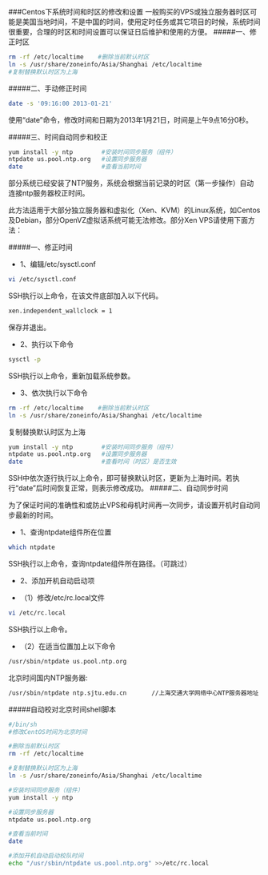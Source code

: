 ###Centos下系统时间和时区的修改和设置
一般购买的VPS或独立服务器时区可能是美国当地时间，不是中国的时间，使用定时任务或其它项目的时候，系统时间很重要，合理的时区和时间设置可以保证日后维护和使用的方便。
#####一、修正时区
```bash
rm -rf /etc/localtime    #删除当前默认时区
ln -s /usr/share/zoneinfo/Asia/Shanghai /etc/localtime
#复制替换默认时区为上海
```
#####二、手动修正时间
```bash
date -s '09:16:00 2013-01-21'
```
使用“date”命令，修改时间和日期为2013年1月21日，时间是上午9点16分0秒。

#####三、时间自动同步和校正
```bash
yum install -y ntp        #安装时间同步服务（组件）
ntpdate us.pool.ntp.org   #设置同步服务器
date                      #查看当前时间
```
部分系统已经安装了NTP服务，系统会根据当前记录的时区（第一步操作）自动连接ntp服务器校正时间。

此方法适用于大部分独立服务器和虚拟化（Xen、KVM）的Linux系统，如Centos及Debian，部分OpenVZ虚拟话系统可能无法修改。部分Xen VPS请使用下面方法：

#####一、修正时间

* 1、编辑/etc/sysctl.conf
```bash
vi /etc/sysctl.conf
```
 SSH执行以上命令，在该文件底部加入以下代码。
```bash
xen.independent_wallclock = 1
```
保存并退出。

* 2、执行以下命令
```bash
sysctl -p
```
SSH执行以上命令，重新加载系统参数。

* 3、依次执行以下命令
```bash
rm -rf /etc/localtime    #删除当前默认时区
ln -s /usr/share/zoneinfo/Asia/Shanghai /etc/localtime
```
 复制替换默认时区为上海
```bash
yum install -y ntp        #安装时间同步服务（组件）
ntpdate us.pool.ntp.org   #设置同步服务器
date                      #查看时间（时区）是否生效
```
SSH中依次逐行执行以上命令，即可替换默认时区，更新为上海时间。若执行“date”后时间恢复正常，则表示修改成功。
#####二、自动同步时间

为了保证时间的准确性和或防止VPS和母机时间再一次同步，请设置开机时自动同步最新的时间。
* 1、查询ntpdate组件所在位置
```bash
which ntpdate
```
 SSH执行以上命令，查询ntpdate组件所在路径。（可跳过）
* 2、添加开机自动启动项
 - （1）修改/etc/rc.local文件
```bash
vi /etc/rc.local
```
 SSH执行以上命令。
 - （2）在适当位置加上以下命令
```bash
/usr/sbin/ntpdate us.pool.ntp.org
```
北京时间国内NTP服务器:
```bash
/usr/sbin/ntpdate ntp.sjtu.edu.cn       //上海交通大学网络中心NTP服务器地址
```

#####自动校对北京时间shell脚本
```bash
#/bin/sh
#修改CentOS时间为北京时间

#删除当前默认时区
rm -rf /etc/localtime    

#复制替换默认时区为上海
ln -s /usr/share/zoneinfo/Asia/Shanghai /etc/localtime

#安装时间同步服务（组件）
yum install -y ntp

#设置同步服务器
ntpdate us.pool.ntp.org

#查看当前时间
date

#添加开机自动启动校队时间
echo "/usr/sbin/ntpdate us.pool.ntp.org" >>/etc/rc.local
```
